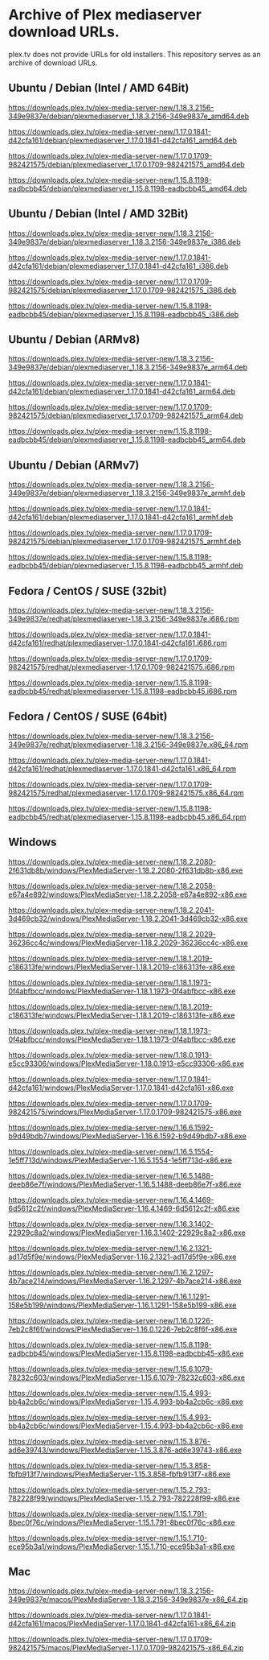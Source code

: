 # Archive of Plex mediaserver download URLs.

plex.tv does not provide URLs for old installers. This repository serves as an archive of download URLs.

Ubuntu / Debian (Intel / AMD 64Bit)
----------
https://downloads.plex.tv/plex-media-server-new/1.18.3.2156-349e9837e/debian/plexmediaserver_1.18.3.2156-349e9837e_amd64.deb

https://downloads.plex.tv/plex-media-server-new/1.17.0.1841-d42cfa161/debian/plexmediaserver_1.17.0.1841-d42cfa161_amd64.deb

https://downloads.plex.tv/plex-media-server-new/1.17.0.1709-982421575/debian/plexmediaserver_1.17.0.1709-982421575_amd64.deb

https://downloads.plex.tv/plex-media-server-new/1.15.8.1198-eadbcbb45/debian/plexmediaserver_1.15.8.1198-eadbcbb45_amd64.deb


Ubuntu / Debian (Intel / AMD 32Bit)
----------
https://downloads.plex.tv/plex-media-server-new/1.18.3.2156-349e9837e/debian/plexmediaserver_1.18.3.2156-349e9837e_i386.deb

https://downloads.plex.tv/plex-media-server-new/1.17.0.1841-d42cfa161/debian/plexmediaserver_1.17.0.1841-d42cfa161_i386.deb

https://downloads.plex.tv/plex-media-server-new/1.17.0.1709-982421575/debian/plexmediaserver_1.17.0.1709-982421575_i386.deb

https://downloads.plex.tv/plex-media-server-new/1.15.8.1198-eadbcbb45/debian/plexmediaserver_1.15.8.1198-eadbcbb45_i386.deb


Ubuntu / Debian (ARMv8)
----------
https://downloads.plex.tv/plex-media-server-new/1.18.3.2156-349e9837e/debian/plexmediaserver_1.18.3.2156-349e9837e_arm64.deb

https://downloads.plex.tv/plex-media-server-new/1.17.0.1841-d42cfa161/debian/plexmediaserver_1.17.0.1841-d42cfa161_arm64.deb

https://downloads.plex.tv/plex-media-server-new/1.17.0.1709-982421575/debian/plexmediaserver_1.17.0.1709-982421575_arm64.deb

https://downloads.plex.tv/plex-media-server-new/1.15.8.1198-eadbcbb45/debian/plexmediaserver_1.15.8.1198-eadbcbb45_arm64.deb


Ubuntu / Debian (ARMv7)
----------
https://downloads.plex.tv/plex-media-server-new/1.18.3.2156-349e9837e/debian/plexmediaserver_1.18.3.2156-349e9837e_armhf.deb

https://downloads.plex.tv/plex-media-server-new/1.17.0.1841-d42cfa161/debian/plexmediaserver_1.17.0.1841-d42cfa161_armhf.deb

https://downloads.plex.tv/plex-media-server-new/1.17.0.1709-982421575/debian/plexmediaserver_1.17.0.1709-982421575_armhf.deb

https://downloads.plex.tv/plex-media-server-new/1.15.8.1198-eadbcbb45/debian/plexmediaserver_1.15.8.1198-eadbcbb45_armhf.deb

Fedora / CentOS / SUSE (32bit)
-----
https://downloads.plex.tv/plex-media-server-new/1.18.3.2156-349e9837e/redhat/plexmediaserver-1.18.3.2156-349e9837e.i686.rpm

https://downloads.plex.tv/plex-media-server-new/1.17.0.1841-d42cfa161/redhat/plexmediaserver-1.17.0.1841-d42cfa161.i686.rpm

https://downloads.plex.tv/plex-media-server-new/1.17.0.1709-982421575/redhat/plexmediaserver-1.17.0.1709-982421575.i686.rpm

https://downloads.plex.tv/plex-media-server-new/1.15.8.1198-eadbcbb45/redhat/plexmediaserver-1.15.8.1198-eadbcbb45.i686.rpm



Fedora / CentOS / SUSE (64bit)
-----
https://downloads.plex.tv/plex-media-server-new/1.18.3.2156-349e9837e/redhat/plexmediaserver-1.18.3.2156-349e9837e.x86_64.rpm

https://downloads.plex.tv/plex-media-server-new/1.17.0.1841-d42cfa161/redhat/plexmediaserver-1.17.0.1841-d42cfa161.x86_64.rpm

https://downloads.plex.tv/plex-media-server-new/1.17.0.1709-982421575/redhat/plexmediaserver-1.17.0.1709-982421575.x86_64.rpm

https://downloads.plex.tv/plex-media-server-new/1.15.8.1198-eadbcbb45/redhat/plexmediaserver-1.15.8.1198-eadbcbb45.x86_64.rpm



Windows
-----
https://downloads.plex.tv/plex-media-server-new/1.18.2.2080-2f631db8b/windows/PlexMediaServer-1.18.2.2080-2f631db8b-x86.exe

https://downloads.plex.tv/plex-media-server-new/1.18.2.2058-e67a4e892/windows/PlexMediaServer-1.18.2.2058-e67a4e892-x86.exe

https://downloads.plex.tv/plex-media-server-new/1.18.2.2041-3d469cb32/windows/PlexMediaServer-1.18.2.2041-3d469cb32-x86.exe

https://downloads.plex.tv/plex-media-server-new/1.18.2.2029-36236cc4c/windows/PlexMediaServer-1.18.2.2029-36236cc4c-x86.exe

https://downloads.plex.tv/plex-media-server-new/1.18.1.2019-c186313fe/windows/PlexMediaServer-1.18.1.2019-c186313fe-x86.exe

https://downloads.plex.tv/plex-media-server-new/1.18.1.1973-0f4abfbcc/windows/PlexMediaServer-1.18.1.1973-0f4abfbcc-x86.exe

https://downloads.plex.tv/plex-media-server-new/1.18.1.2019-c186313fe/windows/PlexMediaServer-1.18.1.2019-c186313fe-x86.exe

https://downloads.plex.tv/plex-media-server-new/1.18.1.1973-0f4abfbcc/windows/PlexMediaServer-1.18.1.1973-0f4abfbcc-x86.exe

https://downloads.plex.tv/plex-media-server-new/1.18.0.1913-e5cc93306/windows/PlexMediaServer-1.18.0.1913-e5cc93306-x86.exe

https://downloads.plex.tv/plex-media-server-new/1.17.0.1841-d42cfa161/windows/PlexMediaServer-1.17.0.1841-d42cfa161-x86.exe

https://downloads.plex.tv/plex-media-server-new/1.17.0.1709-982421575/windows/PlexMediaServer-1.17.0.1709-982421575-x86.exe

https://downloads.plex.tv/plex-media-server-new/1.16.6.1592-b9d49bdb7/windows/PlexMediaServer-1.16.6.1592-b9d49bdb7-x86.exe

https://downloads.plex.tv/plex-media-server-new/1.16.5.1554-1e5ff713d/windows/PlexMediaServer-1.16.5.1554-1e5ff713d-x86.exe

https://downloads.plex.tv/plex-media-server-new/1.16.5.1488-deeb86e7f/windows/PlexMediaServer-1.16.5.1488-deeb86e7f-x86.exe

https://downloads.plex.tv/plex-media-server-new/1.16.4.1469-6d5612c2f/windows/PlexMediaServer-1.16.4.1469-6d5612c2f-x86.exe

https://downloads.plex.tv/plex-media-server-new/1.16.3.1402-22929c8a2/windows/PlexMediaServer-1.16.3.1402-22929c8a2-x86.exe

https://downloads.plex.tv/plex-media-server-new/1.16.2.1321-ad17d5f9e/windows/PlexMediaServer-1.16.2.1321-ad17d5f9e-x86.exe

https://downloads.plex.tv/plex-media-server-new/1.16.2.1297-4b7ace214/windows/PlexMediaServer-1.16.2.1297-4b7ace214-x86.exe

https://downloads.plex.tv/plex-media-server-new/1.16.1.1291-158e5b199/windows/PlexMediaServer-1.16.1.1291-158e5b199-x86.exe

https://downloads.plex.tv/plex-media-server-new/1.16.0.1226-7eb2c8f6f/windows/PlexMediaServer-1.16.0.1226-7eb2c8f6f-x86.exe

https://downloads.plex.tv/plex-media-server-new/1.15.8.1198-eadbcbb45/windows/PlexMediaServer-1.15.8.1198-eadbcbb45-x86.exe

https://downloads.plex.tv/plex-media-server-new/1.15.6.1079-78232c603/windows/PlexMediaServer-1.15.6.1079-78232c603-x86.exe

https://downloads.plex.tv/plex-media-server-new/1.15.4.993-bb4a2cb6c/windows/PlexMediaServer-1.15.4.993-bb4a2cb6c-x86.exe

https://downloads.plex.tv/plex-media-server-new/1.15.4.993-bb4a2cb6c/windows/PlexMediaServer-1.15.4.993-bb4a2cb6c-x86.exe

https://downloads.plex.tv/plex-media-server-new/1.15.3.876-ad6e39743/windows/PlexMediaServer-1.15.3.876-ad6e39743-x86.exe

https://downloads.plex.tv/plex-media-server-new/1.15.3.858-fbfb913f7/windows/PlexMediaServer-1.15.3.858-fbfb913f7-x86.exe

https://downloads.plex.tv/plex-media-server-new/1.15.2.793-782228f99/windows/PlexMediaServer-1.15.2.793-782228f99-x86.exe

https://downloads.plex.tv/plex-media-server-new/1.15.1.791-8bec0f76c/windows/PlexMediaServer-1.15.1.791-8bec0f76c-x86.exe

https://downloads.plex.tv/plex-media-server-new/1.15.1.710-ece95b3a1/windows/PlexMediaServer-1.15.1.710-ece95b3a1-x86.exe


Mac
-----
https://downloads.plex.tv/plex-media-server-new/1.18.3.2156-349e9837e/macos/PlexMediaServer-1.18.3.2156-349e9837e-x86_64.zip

https://downloads.plex.tv/plex-media-server-new/1.17.0.1841-d42cfa161/macos/PlexMediaServer-1.17.0.1841-d42cfa161-x86_64.zip

https://downloads.plex.tv/plex-media-server-new/1.17.0.1709-982421575/macos/PlexMediaServer-1.17.0.1709-982421575-x86_64.zip
